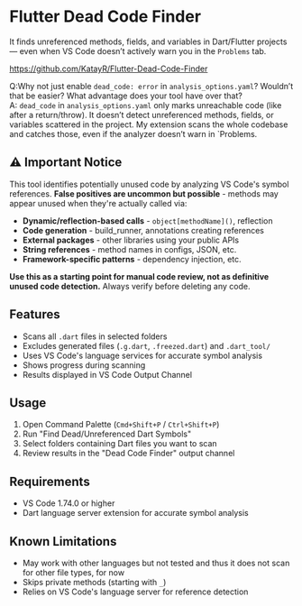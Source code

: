 # Flutter Dead Code Finder

It finds unreferenced methods, fields, and variables in Dart/Flutter projects — even when VS Code doesn’t actively warn you in the `Problems` tab.  

https://github.com/KatayR/Flutter-Dead-Code-Finder

Q:Why not just enable `dead_code: error` in `analysis_options.yaml`? Wouldn’t that be easier? What advantage does your tool have over that?  
A: `dead_code` in `analysis_options.yaml` only marks unreachable code (like after a return/throw). It doesn’t detect unreferenced methods, fields, or variables scattered in the project. My extension scans the whole codebase and catches those, even if the analyzer doesn’t warn in `Problems.

## ⚠️ Important Notice

This tool identifies potentially unused code by analyzing VS Code's symbol references. **False positives are uncommon but possible** - methods may appear unused when they're actually called via:

- **Dynamic/reflection-based calls** - `object[methodName]()`, reflection
- **Code generation** - build_runner, annotations creating references
- **External packages** - other libraries using your public APIs  
- **String references** - method names in configs, JSON, etc.
- **Framework-specific patterns** - dependency injection, etc.

**Use this as a starting point for manual code review, not as definitive unused code detection.** Always verify before deleting any code.

## Features

- Scans all `.dart` files in selected folders
- Excludes generated files (`.g.dart`, `.freezed.dart`) and `.dart_tool/`
- Uses VS Code's language services for accurate symbol analysis
- Shows progress during scanning
- Results displayed in VS Code Output Channel

## Usage

1. Open Command Palette (`Cmd+Shift+P` / `Ctrl+Shift+P`)
2. Run "Find Dead/Unreferenced Dart Symbols"
3. Select folders containing Dart files you want to scan
4. Review results in the "Dead Code Finder" output channel

## Requirements

- VS Code 1.74.0 or higher
- Dart language server extension for accurate symbol analysis

## Known Limitations

- May work with other languages but not tested and thus it does not scan for other file types, for now
- Skips private methods (starting with `_`)
- Relies on VS Code's language server for reference detection
